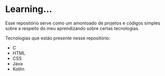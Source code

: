 # Learning...
Esse repositório serve como um amontoado de projetos e códigos simples sobre a respeito do meu aprendizando sobre certas tecnologias.

Tecnologias que estão presente nesse repositório:
  -  C
  -  HTML
  -  CSS
  -  Java
  -  Kotlin
